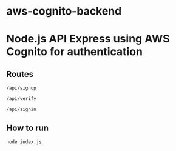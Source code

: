 # aws-cognito-backend
# Node.js API Express using AWS Cognito for authentication

## Routes

```
/api/signup
```
```
/api/verify
```
```
/api/signin
```

## How to run

```
node index.js
```


